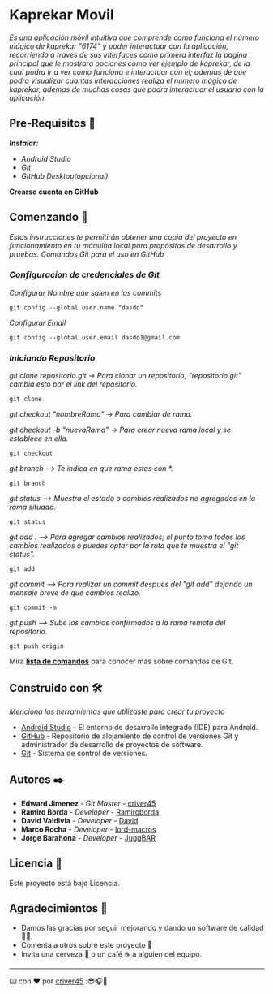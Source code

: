 # Kaprekar Movil

_Es una aplicación móvil intuitiva que comprende como funciona el número mágico de kaprekar "6174" y poder interactuar con la aplicación, recorriendo a traves de sus interfaces como primera interfaz la pagina principal que le mostrara opciones como ver ejemplo de kaprekar, de la cual podra ir a ver como funciona e interactuar con el; ademas de que podra visualizar cuantas interacciones realiza el número mágico de kaprekar, ademas de muchas cosas que podra interactuar el usuario con la aplicación._

## Pre-Requisitos 🚧
**_Instalar:_**
- _Android Studio_
- _Git_
- _GitHub Desktop(opcional)_

**Crearse cuenta en GitHub**

## Comenzando 🚀

_Estas instrucciones te permitirán obtener una copia del proyecto en funcionamiento en tu máquina local para propósitos de desarrollo y pruebas._
_Comandos Git para el uso en GitHub_

### _Configuracion de credenciales de Git_

_Configurar Nombre que salen en los commits_
```
git config --global user.name "dasdo"
```
_Configurar Email_
```
git config --global user.email dasdo1@gmail.com
```

### _Iniciando Repositorio_


_git clone repositorio.git   -> Para clonar un repositorio, "repositorio.git" cambia esto por el link del repositorio._
```
git clone 
```
_git checkout "nombreRama"   -> Para cambiar de rama._

_git checkout -b "nuevaRama" -> Para crear nueva rama local y se establece en ella._
```
git checkout 
```
_git branch --> Te indica en que rama estas con *._
```
git branch 
```
_git status --> Muestra el estado o cambios realizados no agregados en la rama situada._
```
git status
```
_git add .  --> Para agregar cambios realizados; el punto toma todos los cambios realizados o puedes optar por la ruta que te muestra el "git status"._
```
git add 
```
_git commit --> Para realizar un commit despues del "git add" dejando un mensaje breve de que cambios realizo._
```
git commit -m 
```
_git push --> Sube los cambios confirmados a la rama remota del repositorio._
```
git push origin 
```

Mira **[lista de comandos](https://gist.github.com/dasdo/9ff71c5c0efa037441b6)** para conocer mas sobre comandos de Git.

## Construido con 🛠️

_Menciona las herramientas que utilizaste para crear tu proyecto_

* [Android Studio](https://developer.android.com) - El entorno de desarrollo integrado (IDE) para Android.
* [GitHub](https://github.com/) - Repositorio de alojamiento de control de versiones Git y administrador de desarrollo de proyectos de software.
* [Git](https://git-scm.com/) - Sistema de control de versiones.

## Autores ✒️

* **Edward Jimenez** - *Git Master* - [criver45](https://github.com/criver45)
* **Ramiro Borda** - *Developer* - [Ramiroborda](https://github.com/Ramiroborda)
* **David Valdivia** - *Developer* - [David](https://github.com/David300902)
* **Marco Rocha** - *Developer* - [lord-macros](https://github.com/lord-macros)
* **Jorge Barahona** - *Developer* - [JuggBAR](https://github.com/JuggBAR)

## Licencia 📄

Este proyecto está bajo Licencia.

## Agradecimientos 🎁

* Damos las gracias por seguir mejorando y dando un software de calidad 🧑‍💻.
* Comenta a otros sobre este proyecto 📢
* Invita una cerveza 🍺 o un café ☕ a alguien del equipo. 

---
⌨️ con ❤️ por [criver45](https://github.com/criver45) :😎🎧🎸
